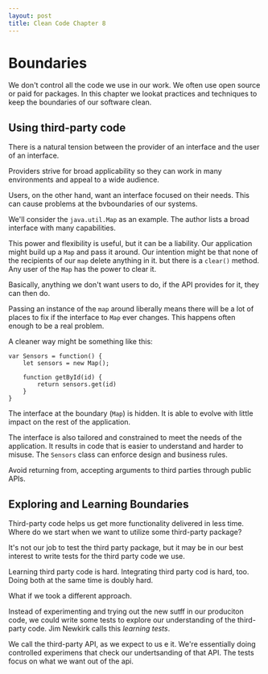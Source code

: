```yaml
---
layout: post
title: Clean Code Chapter 8
---
```


# Boundaries 

We don't control all the code we use in our work. We often use open source or paid for packages.  In this chapter we lookat practices and techniques to keep the boundaries of our software clean. 

## Using third-party code 

There is a natural tension between the provider of an interface and the user of an interface. 

Providers strive for broad applicability so they can work in many environments and appeal to a wide audience. 

Users, on the other hand, want an interface focused on their needs. This can cause problems at the bvboundaries of our systems. 

We'll consider the `java.util.Map` as an example. The author lists a broad interface with many capabilities. 

This power and flexibility is useful, but it can be a liability.  Our application might build up a `Map` and pass it around. Our intention might be that none of the recipients of our `map` delete anything in it. but there is a `clear()` method. Any user of the `Map` has the power to clear it. 

Basically, anything we don't want users to do, if the API provides for it, they can then do. 

Passing an instance of the `map` around liberally means there will be a lot of places to fix if the interface to `Map` ever changes. This happens often enough to be a real problem. 

A cleaner way might be something like this: 

```
var Sensors = function() {
    let sensors = new Map();

    function getById(id) {
        return sensors.get(id)
    }
}
```

The interface at the boundary (`Map`) is hidden. It is able to evolve with little impact on the rest of the application. 

The interface is also tailored and constrained to meet the needs of the application. It results in code that is easier to understand and harder to misuse. The `Sensors` class can enforce design and business rules. 

Avoid returning from, accepting arguments to third parties through public APIs. 

## Exploring and Learning Boundaries 

Third-party code helps us get more functionality delivered in less time. Where do we start when we want to utilize some third-party package? 

It's not our job to test the third party package, but it may be in our best interest to write tests for the third party code we use. 

Learning third party code is hard. Integrating third party cod is hard, too. Doing both at the same time is doubly hard. 

What if we took a different approach. 

Instead of experimenting and trying out the new sutff in our produciton code, we could write some tests to explore our understanding of the third-party code. Jim Newkirk calls this *learning tests*. 

We call the third-party API, as we expect to us e it. We're essentially doing controlled experimens that check our undertsanding of that API. The tests focus on what we want out of the api. 